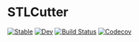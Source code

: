 # STLCutter


[![Stable](https://img.shields.io/badge/docs-stable-blue.svg)](https://pmartorell.github.io/STLCutter.jl/stable)
[![Dev](https://img.shields.io/badge/docs-dev-blue.svg)](https://pmartorell.github.io/STLCutter.jl/dev)
[![Build Status](https://travis-ci.com/pmartorell/STLCutter.jl.svg?token=j9wgWCpqSqdsLhrqrL7R&branch=master)](https://travis-ci.com/pmartorell/STLCutter.jl)
[![Codecov](https://codecov.io/gh/pmartorell/STLCutter.jl/branch/master/graph/badge.svg)](https://codecov.io/gh/pmartorell/STLCutter.jl)
